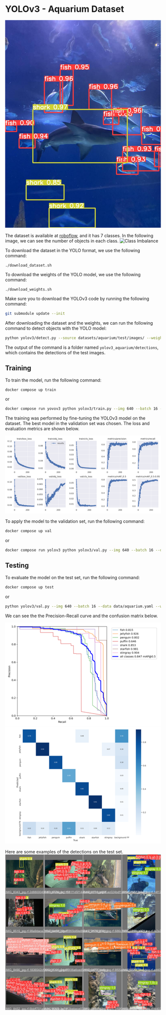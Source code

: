 # YOLOv3 - Aquarium Dataset

![Example of detection](figs/exe.jpg)

The dataset is available at [roboflow](https://public.roboflow.com/object-detection/aquarium), and it has 7 classes. In the following image, we can see the number of objects in each class.
![Class Imbalance](https://i.imgur.com/lFzeXsT.png)

To download the dataset in the YOLO format, we use the following command:
```
./download_dataset.sh
```

To download the weights of the YOLO model, we use the following command:
```
./download_weights.sh
```

Make sure you to download the YOLOv3 code by running the following command:
```bash
git submodule update --init
```

After downloading the dataset and the weights, we can run the following command to detect objects with the YOLO model:
```bash
python yolov3/detect.py --source datasets/aquarium/test/images/ --weights weights/yolov3_aquarium.pt --project yolov3_aquarium --name detections
```

The output of the command is a folder named `yolov3_aquarium/detections`, which contains the detections of the test images.

## Training

To train the model, run the following command:
```bash
docker compose up train
```
or 
```bash
docker compose run yovov3 python yolov3/train.py --img 640 --batch 16 --epochs 300 --data data/aquarium.yaml --weights yolov3.pt --project runs/aquarium
```

The training was performed by fine-tuning the YOLOv3 model on the dataset. The best model in the validation set was chosen. The loss and evaluation metrics are shown below.

![Result](figs/results.png)

To apply the model to the validation set, run the following command:
```bash
docker compose up val
```
or
```bash
docker compose run yolov3 python yolov3/val.py --img 640 --batch 16 --data data/aquarium.yaml --weights weights/yolov3_aquarium.pt --project runs/aquarium-val
```

## Testing

To evaluate the model on the test set, run the following command:
```bash
docker compose up test
```
or
```bash
python yolov3/val.py --img 640 --batch 16 --data data/aquarium.yaml --weights weights/yolov3_aquarium.pt --task test --project runs/aquarium-test
```

We can see the the Precision-Recall curve and the confusion matrix below.

![PR Curve](figs/PR_curve.png)
![Confusion Matrix](figs/confusion_matrix.png)

Here are some examples of the detections on the test set.
![Detections](figs/preds.jpg)



